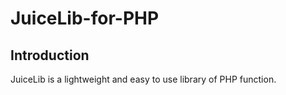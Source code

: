 JuiceLib-for-PHP
=======================

Introduction
------------

JuiceLib is a lightweight and easy to use library of PHP function.
